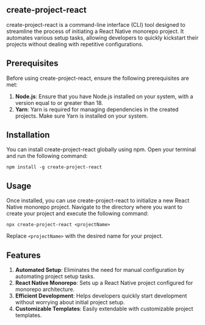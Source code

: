 ## create-project-react

create-project-react is a command-line interface (CLI) tool designed to streamline the process of initiating a React Native monorepo project. It automates various setup tasks, allowing developers to quickly kickstart their projects without dealing with repetitive configurations.

## Prerequisites

Before using create-project-react, ensure the following prerequisites are met:

1. **Node.js**: Ensure that you have Node.js installed on your system, with a version equal to or greater than 18.
2. **Yarn**: Yarn is required for managing dependencies in the created projects. Make sure Yarn is installed on your system.

## Installation

You can install create-project-react globally using npm. Open your terminal and run the following command:

```
npm install -g create-project-react

```

## Usage

Once installed, you can use create-project-react to initialize a new React Native monorepo project. Navigate to the directory where you want to create your project and execute the following command:

```
npx create-project-react <projectName>

```

Replace `<projectName>` with the desired name for your project.

## Features

1. **Automated Setup**: Eliminates the need for manual configuration by automating project setup tasks.
2. **React Native Monorepo**: Sets up a React Native project configured for monorepo architecture.
3. **Efficient Development**: Helps developers quickly start development without worrying about initial project setup.
4. **Customizable Templates**: Easily extendable with customizable project templates.
